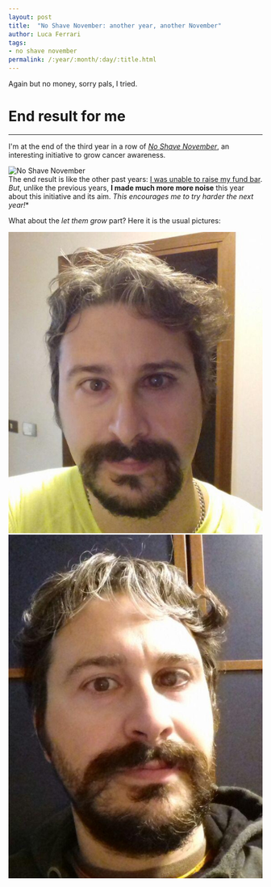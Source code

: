 ```yaml
---
layout: post
title:  "No Shave November: another year, another November"
author: Luca Ferrari
tags:
- no shave november
permalink: /:year/:month/:day/:title.html
---
```

Again but no money, sorry pals, I tried.

# End result for me
-----

I'm at the end of the third year in a row of [*No Shave November*](https://no-shave.org/), an interesting  initiative to grow cancer awareness.

![No Shave November](https://no-shave.org/img/nsn_circle_full.png)
<br/>
The end result is like the other past years: [I was unable to raise my fund bar](https://no-shave.org/member/fluca1978).
*But*, unlike the previous years, **I made much more more noise** this year about this initiative and its aim.
*This encourages me to try harder the next year!**


What about the *let them grow* part? Here it is the usual pictures:

![noshavenovember2018_a](/images/posts/noshavenovember/noshavenovember2018-begin.jpg)
![noshavenovember2018_b](/images/posts/noshavenovember/noshavenovember2018-end.jpg)
